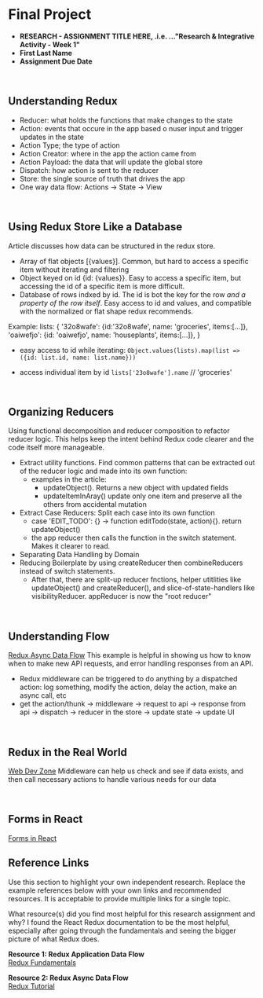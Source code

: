 # Final Project 

* **RESEARCH - ASSIGNMENT TITLE HERE, .i.e. ..."Research & Integrative Activity - Week 1"**
* **First Last Name**
* **Assignment Due Date**

<br>

## Understanding Redux 

* Reducer: what holds the functions that make changes to the state
* Action: events that occure in the app based o nuser input and trigger updates in the state
* Action Type; the type of action
* Action Creator: where in the app the action came from
* Action Payload: the data that will update the global store
* Dispatch: how action is sent to the reducer
* Store: the single source of truth that drives the app
* One way data flow: Actions -> State -> View
 

<br>

## Using Redux Store Like a Database
Article discusses how data can be structured in the redux store.

* Array of flat objects [{values}]. Common, but hard to access a specific item without iterating and filtering
* Object keyed on id {id: {values}}. Easy to access a specific item, but accessing the id of a specific item is more difficult.
* Database of rows indxed by id. The id is bot the key for the row *and a property of the row itself*. Easy access to id and values, and compatible with the normalized or flat shape redux recommends.

Example:
lists: {
    '32o8wafe': {id:'32o8wafe', name: 'groceries', items:[...]},
    'oaiwefjo': {id: 'oaiwefjo', name: 'houseplants', items:[...]},
}

* easy access to id while iterating:
`Object.values(lists).map(list => ({id: list.id, name: list.name}))`

* access individual item by id
`lists['23o8wafe'].name`  // 'groceries'

<br>

## Organizing Reducers
Using functional decomposition and reducer composition to refactor reducer logic. This helps keep the intent behind Redux code clearer and the code itself more manageable.

* Extract utility functions. Find common patterns that can be extracted out of the reducer logic and made into its own function:
    * examples in the article: 
        * updateObject(). Returns a new object with updated fields
        * updateItemInAray() update only one item and preserve all the others from accidental mutation
* Extract Case Reducers: Split each case into its own function
    * case 'EDIT_TODO': {} -> function editTodo(state, action){}. return updateObject()
    * the app reducer then calls the function in the switch statement. Makes it clearer to read.
* Separating Data Handling by Domain
* Reducing Boilerplate by using createReducer then combineReducers instead of switch statements.
    * After that, there are split-up reducer fnctions, helper utitlities like updateObject() and createReducer(), and slice-of-state-handlers like visibilityReducer. appReducer is now the "root reducer" 

<br>

## Understanding Flow
[Redux Async Data Flow](https://redux.js.org/tutorials/fundamentals/part-6-async-logic#redux-async-data-flow)
This example is helpful in showing us how to know when to make new API requests, and error handling responses from an API.

* Redux middleware can be triggered to do anything by a dispatched action: log something, modify the action, delay the action, make an async call, etc
* get the action/thunk -> middleware -> request to api -> response from api -> dispatch -> reducer in the store -> update state -> update UI

<br>

## Redux in the Real World
[Web Dev Zone](https://dzone.com/articles/real-world-reactjs-and-redux-part-1)
Middleware can help us check and see if data exists, and then call necessary actions to handle various needs for our data

<br>

## Forms in React
[Forms in React](https://reactjs.org/docs/forms.html#handling-multiple-inputs)

## Reference Links
Use this section to highlight your own independent research. Replace the example references below with your own links and recommended resources. It is acceptable to provide multiple links for a single topic.  

What resource(s) did you find most helpful for this research assignment and why?
I found the React Redux documentation to be the most helpful, especially after going through the fundamentals and seeing the bigger picture of what Redux does. 


**Resource 1: Redux Application Data Flow**  
[Redux Fundamentals](https://redux.js.org/tutorials/fundamentals/part-2-concepts-data-flow#redux-application-data-flow)  

**Resource 2: Redux Async Data Flow**    
[Redux Tutorial](https://redux.js.org/tutorials/fundamentals/part-6-async-logic#redux-async-data-flow)
